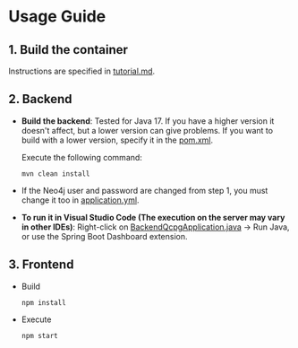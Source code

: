 # Usage Guide

## 1. Build the container

Instructions are specified in [tutorial.md](./docker-qcpg/tutorial.md).

## 2. Backend

- **Build the backend**: Tested for Java 17. If you have a higher version it doesn't affect, but a lower version can give problems. If you want to build with a lower version, specify it in the [pom.xml](./backend-qcpg/pom.xml).

  Execute the following command:

  ```shell
  mvn clean install
  ```

- If the Neo4j user and password are changed from step 1, you must change it too in [application.yml](./backend-qcpg/src/main/resources/application.yml).

- **To run it in Visual Studio Code (The execution on the server may vary in other IDEs)**: Right-click on [BackendQcpgApplication.java](./backend-qcpg/src/main/java/com/qcpg/backendqcpg/BackendQcpgApplication.java) -> Run Java, or use the Spring Boot Dashboard extension.

## 3. Frontend

- Build

  ```shell
  npm install
  ```

- Execute

  ```shell
  npm start
  ```
